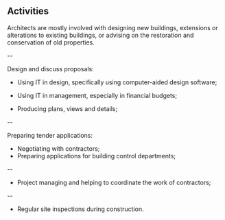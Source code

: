 ## Activities

Architects are mostly involved with designing new buildings, extensions or alterations to existing buildings, or advising on the restoration and conservation of old properties.

<!-- .slide: data-background="#a23" -->


--

Design and discuss proposals:

- Using IT in design, specifically using computer-aided design software;
- Using IT in management, especially in financial budgets;<!-- .element: class="fragment" -->

- Producing plans, views and details;<!-- .element: class="fragment" -->


--

Preparing tender applications:

- Negotiating with contractors;
- Preparing applications for building control departments;<!-- .element: class="fragment" -->


--

- Project managing and helping to coordinate the work of contractors;

--

- Regular site inspections during construction.
